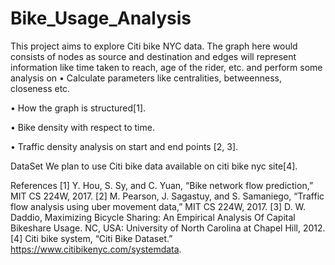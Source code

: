 # Bike_Usage_Analysis

This project aims to explore Citi bike NYC data. The graph here would consists of nodes as source and destination and edges will represent information like time taken to reach, age of the rider, etc. and perform some analysis on • Calculate parameters like centralities, betweenness, closeness etc.

• How the graph is structured[1].

• Bike density with respect to time.

• Traffic density analysis on start and end points [2, 3].


DataSet
We plan to use Citi bike data available on citi bike nyc site[4].



References
[1] Y. Hou, S. Sy, and C. Yuan, “Bike network flow prediction,” MIT CS 224W,
2017.
[2] M. Pearson, J. Sagastuy, and S. Samaniego, “Traffic flow analysis using uber
movement data,” MIT CS 224W, 2017.
[3] D. W. Daddio, Maximizing Bicycle Sharing: An Empirical Analysis Of Capital
Bikeshare Usage. NC, USA: University of North Carolina at Chapel Hill,
2012.
[4] Citi bike system, “Citi Bike Dataset.” https://www.citibikenyc.com/systemdata.
